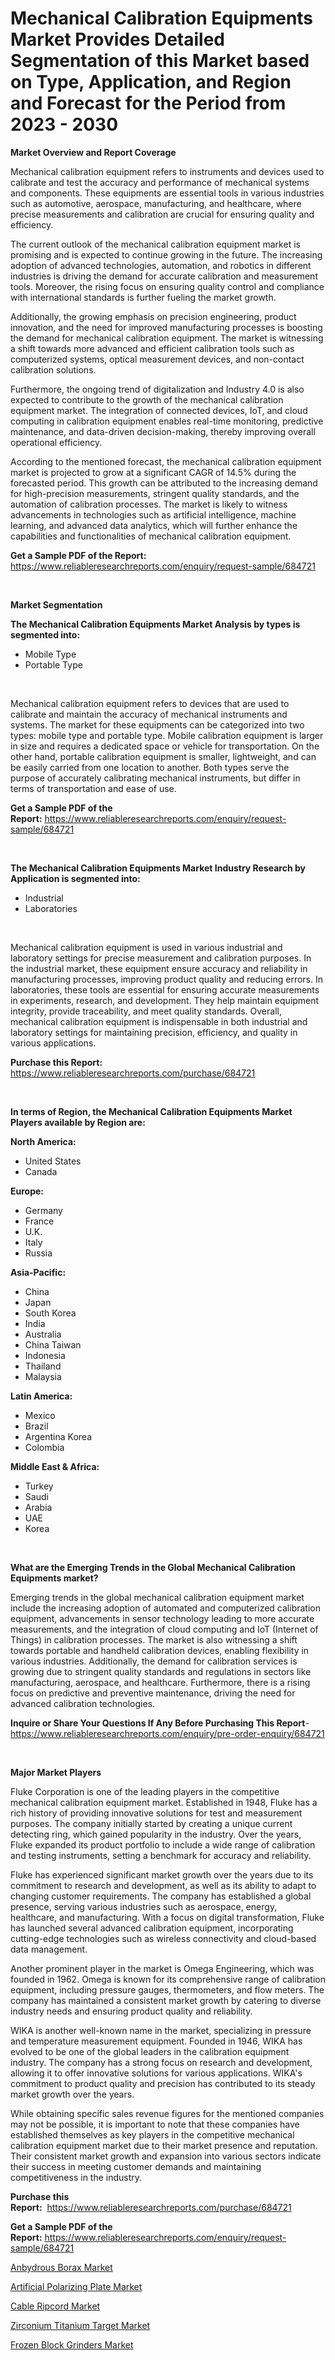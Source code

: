 <p><h1>Mechanical Calibration Equipments Market Provides Detailed Segmentation of this Market based on Type, Application, and Region and Forecast for the Period from 2023 - 2030</h1></p><p><strong>Market Overview and Report Coverage</strong></p>
<p><p>Mechanical calibration equipment refers to instruments and devices used to calibrate and test the accuracy and performance of mechanical systems and components. These equipments are essential tools in various industries such as automotive, aerospace, manufacturing, and healthcare, where precise measurements and calibration are crucial for ensuring quality and efficiency.</p><p>The current outlook of the mechanical calibration equipment market is promising and is expected to continue growing in the future. The increasing adoption of advanced technologies, automation, and robotics in different industries is driving the demand for accurate calibration and measurement tools. Moreover, the rising focus on ensuring quality control and compliance with international standards is further fueling the market growth.</p><p>Additionally, the growing emphasis on precision engineering, product innovation, and the need for improved manufacturing processes is boosting the demand for mechanical calibration equipment. The market is witnessing a shift towards more advanced and efficient calibration tools such as computerized systems, optical measurement devices, and non-contact calibration solutions.</p><p>Furthermore, the ongoing trend of digitalization and Industry 4.0 is also expected to contribute to the growth of the mechanical calibration equipment market. The integration of connected devices, IoT, and cloud computing in calibration equipment enables real-time monitoring, predictive maintenance, and data-driven decision-making, thereby improving overall operational efficiency.</p><p>According to the mentioned forecast, the mechanical calibration equipment market is projected to grow at a significant CAGR of 14.5% during the forecasted period. This growth can be attributed to the increasing demand for high-precision measurements, stringent quality standards, and the automation of calibration processes. The market is likely to witness advancements in technologies such as artificial intelligence, machine learning, and advanced data analytics, which will further enhance the capabilities and functionalities of mechanical calibration equipment.</p></p>
<p><strong>Get a Sample PDF of the Report:</strong> <a href="https://www.reliableresearchreports.com/enquiry/request-sample/684721">https://www.reliableresearchreports.com/enquiry/request-sample/684721</a></p>
<p>&nbsp;</p>
<p><strong>Market Segmentation</strong></p>
<p><strong>The Mechanical Calibration Equipments Market Analysis by types is segmented into:</strong></p>
<p><ul><li>Mobile Type</li><li>Portable Type</li></ul></p>
<p>&nbsp;</p>
<p><p>Mechanical calibration equipment refers to devices that are used to calibrate and maintain the accuracy of mechanical instruments and systems. The market for these equipments can be categorized into two types: mobile type and portable type. Mobile calibration equipment is larger in size and requires a dedicated space or vehicle for transportation. On the other hand, portable calibration equipment is smaller, lightweight, and can be easily carried from one location to another. Both types serve the purpose of accurately calibrating mechanical instruments, but differ in terms of transportation and ease of use.</p></p>
<p><strong>Get a Sample PDF of the Report:</strong>&nbsp;<a href="https://www.reliableresearchreports.com/enquiry/request-sample/684721">https://www.reliableresearchreports.com/enquiry/request-sample/684721</a></p>
<p>&nbsp;</p>
<p><strong>The Mechanical Calibration Equipments Market Industry Research by Application is segmented into:</strong></p>
<p><ul><li>Industrial</li><li>Laboratories</li></ul></p>
<p>&nbsp;</p>
<p><p>Mechanical calibration equipment is used in various industrial and laboratory settings for precise measurement and calibration purposes. In the industrial market, these equipment ensure accuracy and reliability in manufacturing processes, improving product quality and reducing errors. In laboratories, these tools are essential for ensuring accurate measurements in experiments, research, and development. They help maintain equipment integrity, provide traceability, and meet quality standards. Overall, mechanical calibration equipment is indispensable in both industrial and laboratory settings for maintaining precision, efficiency, and quality in various applications.</p></p>
<p><strong>Purchase this Report:</strong>&nbsp; <a href="https://www.reliableresearchreports.com/purchase/684721">https://www.reliableresearchreports.com/purchase/684721</a></p>
<p>&nbsp;</p>
<p><strong>In terms of Region, the Mechanical Calibration Equipments Market Players available by Region are:</strong></p>
<p>
    <p> <strong> North America: </strong>
        <ul>
            <li>United States</li>
            <li>Canada</li>
        </ul>
        </p> 
    <p> <strong> Europe: </strong>
        <ul>
            <li>Germany</li>
            <li>France</li>
            <li>U.K.</li>
            <li>Italy</li>
            <li>Russia</li>
        </ul>
        </p> 
    <p> <strong> Asia-Pacific: </strong>
        <ul>
            <li>China</li>
            <li>Japan</li>
            <li>South Korea</li>
            <li>India</li>
            <li>Australia</li>
            <li>China Taiwan</li>
            <li>Indonesia</li>
            <li>Thailand</li>
            <li>Malaysia</li>
        </ul>
        </p> 
    <p> <strong> Latin America: </strong>
        <ul>
            <li>Mexico</li>
            <li>Brazil</li>
            <li>Argentina Korea</li>
            <li>Colombia</li>
        </ul>
        </p> 
    <p> <strong> Middle East & Africa: </strong>
        <ul>
            <li>Turkey</li>
            <li>Saudi</li>
            <li>Arabia</li>
            <li>UAE</li>
            <li>Korea</li>
        </ul>
    </p>
    </p>
<p>&nbsp;</p>
<p><strong>What are the Emerging Trends in the Global Mechanical Calibration Equipments market?</strong></p>
<p><p>Emerging trends in the global mechanical calibration equipment market include the increasing adoption of automated and computerized calibration equipment, advancements in sensor technology leading to more accurate measurements, and the integration of cloud computing and IoT (Internet of Things) in calibration processes. The market is also witnessing a shift towards portable and handheld calibration devices, enabling flexibility in various industries. Additionally, the demand for calibration services is growing due to stringent quality standards and regulations in sectors like manufacturing, aerospace, and healthcare. Furthermore, there is a rising focus on predictive and preventive maintenance, driving the need for advanced calibration technologies.</p></p>
<p><strong>Inquire or Share Your Questions If Any Before Purchasing This Report</strong>- <a href="https://www.reliableresearchreports.com/enquiry/pre-order-enquiry/684721">https://www.reliableresearchreports.com/enquiry/pre-order-enquiry/684721</a></p>
<p>&nbsp;</p>
<p><strong>Major Market Players</strong></p>
<p><p>Fluke Corporation is one of the leading players in the competitive mechanical calibration equipment market. Established in 1948, Fluke has a rich history of providing innovative solutions for test and measurement purposes. The company initially started by creating a unique current detecting ring, which gained popularity in the industry. Over the years, Fluke expanded its product portfolio to include a wide range of calibration and testing instruments, setting a benchmark for accuracy and reliability.</p><p>Fluke has experienced significant market growth over the years due to its commitment to research and development, as well as its ability to adapt to changing customer requirements. The company has established a global presence, serving various industries such as aerospace, energy, healthcare, and manufacturing. With a focus on digital transformation, Fluke has launched several advanced calibration equipment, incorporating cutting-edge technologies such as wireless connectivity and cloud-based data management.</p><p>Another prominent player in the market is Omega Engineering, which was founded in 1962. Omega is known for its comprehensive range of calibration equipment, including pressure gauges, thermometers, and flow meters. The company has maintained a consistent market growth by catering to diverse industry needs and ensuring product quality and reliability.</p><p>WIKA is another well-known name in the market, specializing in pressure and temperature measurement equipment. Founded in 1946, WIKA has evolved to be one of the global leaders in the calibration equipment industry. The company has a strong focus on research and development, allowing it to offer innovative solutions for various applications. WIKA's commitment to product quality and precision has contributed to its steady market growth over the years.</p><p>While obtaining specific sales revenue figures for the mentioned companies may not be possible, it is important to note that these companies have established themselves as key players in the competitive mechanical calibration equipment market due to their market presence and reputation. Their consistent market growth and expansion into various sectors indicate their success in meeting customer demands and maintaining competitiveness in the industry.</p></p>
<p><strong>Purchase this Report:</strong>&nbsp;&nbsp;<a href="https://www.reliableresearchreports.com/purchase/684721">https://www.reliableresearchreports.com/purchase/684721</a></p>
<p></p>
<p><strong>Get a Sample PDF of the Report:</strong>&nbsp;<a href="https://www.reliableresearchreports.com/enquiry/request-sample/684721">https://www.reliableresearchreports.com/enquiry/request-sample/684721</a></p>
<p><p><a href="https://medium.com/@walterstanley64/anbydrous-borax-market-insights-into-market-cagr-market-trends-and-growth-strategies-2a3602227e1c">Anbydrous Borax Market</a></p><p><a href="https://medium.com/@elwyncarter2023/artificial-polarizing-plate-market-outlook-industry-overview-and-forecast-2023-to-2030-4445dbfa4e6e">Artificial Polarizing Plate Market</a></p><p><a href="https://github.com/Chiragrp24/Market-Research-Report-List-1/blob/main/cable-ripcord-market.md">Cable Ripcord Market</a></p><p><a href="https://medium.com/@donaldortega4f/zirconium-titanium-target-nbsp-market-focuses-on-market-share-size-and-projected-forecast-till-81307ab734c3">Zirconium Titanium Target Market</a></p><p><a href="https://github.com/YashRP12/Market-Research-Report-List-1/blob/main/frozen-block-grinders-market.md">Frozen Block Grinders Market</a></p></p>